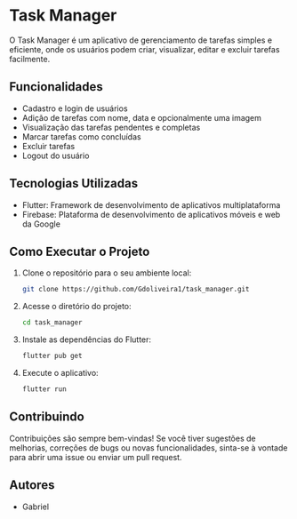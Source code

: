# Task Manager

O Task Manager é um aplicativo de gerenciamento de tarefas simples e eficiente, onde os usuários podem criar, visualizar, editar e excluir tarefas facilmente.

## Funcionalidades

- Cadastro e login de usuários
- Adição de tarefas com nome, data e opcionalmente uma imagem
- Visualização das tarefas pendentes e completas
- Marcar tarefas como concluídas
- Excluir tarefas
- Logout do usuário

## Tecnologias Utilizadas

- Flutter: Framework de desenvolvimento de aplicativos multiplataforma
- Firebase: Plataforma de desenvolvimento de aplicativos móveis e web da Google

## Como Executar o Projeto

1. Clone o repositório para o seu ambiente local:

    ```bash
    git clone https://github.com/Gdoliveira1/task_manager.git
    ```

2. Acesse o diretório do projeto:

    ```bash
    cd task_manager
    ```

3. Instale as dependências do Flutter:

    ```bash
    flutter pub get
    ```

5. Execute o aplicativo:

    ```bash
    flutter run
    ```

## Contribuindo

Contribuições são sempre bem-vindas! Se você tiver sugestões de melhorias, correções de bugs ou novas funcionalidades, sinta-se à vontade para abrir uma issue ou enviar um pull request.

## Autores

- Gabriel
